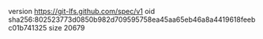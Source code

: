 version https://git-lfs.github.com/spec/v1
oid sha256:802523773d0850b982d709595758ea45aa65eb46a8a4419618feebc01b741325
size 20679
